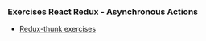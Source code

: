 ### Exercises React Redux - Asynchronous Actions

- [Redux-thunk exercises](https://github.com/MarianeAlgayer/exercise-redux-thunk)
